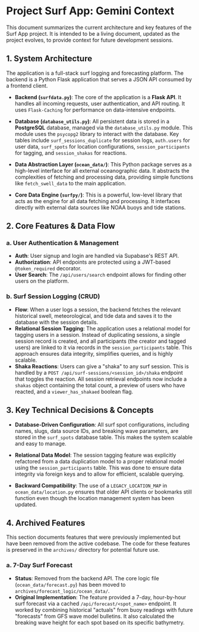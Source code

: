 # Project Surf App: Gemini Context

This document summarizes the current architecture and key features of the Surf App project. It is intended to be a living document, updated as the project evolves, to provide context for future development sessions.

## 1. System Architecture

The application is a full-stack surf logging and forecasting platform. The backend is a Python Flask application that serves a JSON API consumed by a frontend client.

-   **Backend (`surfdata.py`)**: The core of the application is a **Flask API**. It handles all incoming requests, user authentication, and API routing. It uses `Flask-Caching` for performance on data-intensive endpoints.

-   **Database (`database_utils.py`)**: All persistent data is stored in a **PostgreSQL** database, managed via the `database_utils.py` module. This module uses the `psycopg2` library to interact with the database. Key tables include `surf_sessions_duplicate` for session logs, `auth.users` for user data, `surf_spots` for location configurations, `session_participants` for tagging, and `session_shakas` for reactions.

-   **Data Abstraction Layer (`ocean_data/`)**: This Python package serves as a high-level interface for all external oceanographic data. It abstracts the complexities of fetching and processing data, providing simple functions like `fetch_swell_data` to the main application.

-   **Core Data Engine (`surfpy/`)**: This is a powerful, low-level library that acts as the engine for all data fetching and processing. It interfaces directly with external data sources like NOAA buoys and tide stations.

## 2. Core Features & Data Flow

### a. User Authentication & Management
-   **Auth**: User signup and login are handled via Supabase's REST API.
-   **Authorization**: API endpoints are protected using a JWT-based `@token_required` decorator.
-   **User Search**: The `/api/users/search` endpoint allows for finding other users on the platform.

### b. Surf Session Logging (CRUD)
-   **Flow**: When a user logs a session, the backend fetches the relevant historical swell, meteorological, and tide data and saves it to the database with the session details.
-   **Relational Session Tagging**: The application uses a relational model for tagging users in a session. Instead of duplicating sessions, a single session record is created, and all participants (the creator and tagged users) are linked to it via records in the `session_participants` table. This approach ensures data integrity, simplifies queries, and is highly scalable.
-   **Shaka Reactions**: Users can give a "shaka" to any surf session. This is handled by a `POST /api/surf-sessions/<session_id>/shaka` endpoint that toggles the reaction. All session retrieval endpoints now include a `shakas` object containing the total count, a preview of users who have reacted, and a `viewer_has_shakaed` boolean flag.

## 3. Key Technical Decisions & Concepts

-   **Database-Driven Configuration**: All surf spot configurations, including names, slugs, data source IDs, and breaking wave parameters, are stored in the `surf_spots` database table. This makes the system scalable and easy to manage.

-   **Relational Data Model**: The session tagging feature was explicitly refactored from a data duplication model to a proper relational model using the `session_participants` table. This was done to ensure data integrity via foreign keys and to allow for efficient, scalable querying.

-   **Backward Compatibility**: The use of a `LEGACY_LOCATION_MAP` in `ocean_data/location.py` ensures that older API clients or bookmarks still function even though the location management system has been updated.

## 4. Archived Features

This section documents features that were previously implemented but have been removed from the active codebase. The code for these features is preserved in the `archives/` directory for potential future use.

### a. 7-Day Surf Forecast
-   **Status**: Removed from the backend API. The core logic file (`ocean_data/forecast.py`) has been moved to `archives/forecast_logic/ocean_data/`.
-   **Original Implementation**: The feature provided a 7-day, hour-by-hour surf forecast via a cached `/api/forecast/<spot_name>` endpoint. It worked by combining historical "actuals" from buoy readings with future "forecasts" from GFS wave model bulletins. It also calculated the breaking wave height for each spot based on its specific bathymetry.
